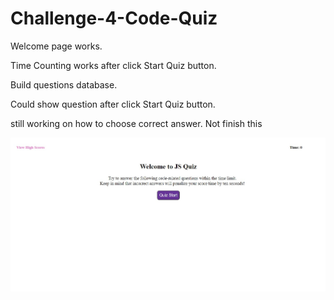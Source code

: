 # Challenge-4-Code-Quiz

Welcome page works.

Time Counting works after click Start Quiz button.

Build questions database.

Could show question after click Start Quiz button.

still working on how to choose correct answer. Not finish this 

![image](./assets/image/screenshot.jpg)
